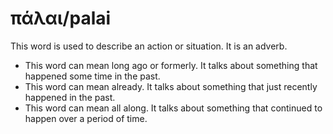# πάλαι/palai
This word is used to describe an action or situation. It is an adverb.

* This word can mean long ago or formerly. It talks about something that happened some time in the past.
* This word can mean already. It talks about something that just recently happened in the past.
* This word can mean all along. It talks about something that continued to happen over a period of time.
